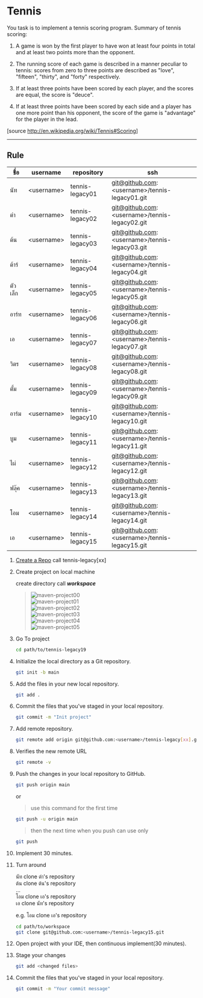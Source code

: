 # Tennis

You task is to implement a tennis scoring program.
Summary of tennis scoring:

1. A game is won by the first player to have won at least four points in total and at least two points more than the opponent.

2. The running score of each game is described in a manner peculiar to tennis: scores from zero to three points are described as "love", "fifteen", "thirty", and "forty" respectively.

3. If at least three points have been scored by each player, and the scores are equal, the score is "deuce".

4. If at least three points have been scored by each side and a player has one more point than his opponent, the score of the game is "advantage" for the player in the lead.

[source http://en.wikipedia.org/wiki/Tennis#Scoring]

---

## Rule

| ชื่อ    | username    | repository      | ssh                                            |
| ------- | ----------- | --------------- | ---------------------------------------------- |
| นัท     | \<username> | tennis-legacy01 | git@github.com:\<username>/tennis-legacy01.git |
| ต๋า     | \<username> | tennis-legacy02 | git@github.com:\<username>/tennis-legacy02.git |
| ต้น     | \<username> | tennis-legacy03 | git@github.com:\<username>/tennis-legacy03.git |
| ต้าร์   | \<username> | tennis-legacy04 | git@github.com:\<username>/tennis-legacy04.git |
| ตัวเล็ก | \<username> | tennis-legacy05 | git@github.com:\<username>/tennis-legacy05.git |
| อาร์ท   | \<username> | tennis-legacy06 | git@github.com:\<username>/tennis-legacy06.git |
| เอ      | \<username> | tennis-legacy07 | git@github.com:\<username>/tennis-legacy07.git |
| วิตร    | \<username> | tennis-legacy08 | git@github.com:\<username>/tennis-legacy08.git |
| ตั้ม    | \<username> | tennis-legacy09 | git@github.com:\<username>/tennis-legacy09.git |
| อาร์ม   | \<username> | tennis-legacy10 | git@github.com:\<username>/tennis-legacy10.git |
| บูม     | \<username> | tennis-legacy11 | git@github.com:\<username>/tennis-legacy11.git |
| ไผ่     | \<username> | tennis-legacy12 | git@github.com:\<username>/tennis-legacy12.git |
| ฟลุ๊ค   | \<username> | tennis-legacy13 | git@github.com:\<username>/tennis-legacy13.git |
| โอม     | \<username> | tennis-legacy14 | git@github.com:\<username>/tennis-legacy14.git |
| เอ      | \<username> | tennis-legacy15 | git@github.com:\<username>/tennis-legacy15.git |

1. [Create a Repo](https://docs.github.com/en/github/getting-started-with-github/create-a-repo) call tennis-legacy[xx]

2. Create project on local machine

   create directory call **_workspace_**

   > ![maven-project00](./images/maven-project00.png)  
   > ![maven-project01](./images/maven-project01.png)  
   > ![maven-project02](./images/maven-project02.png)  
   > ![maven-project03](./images/maven-project03.png)  
   > ![maven-project04](./images/maven-project04.png)  
   > ![maven-project05](./images/maven-project05.png)

3. Go To project

   ```sh
   cd path/to/tennis-legacy19
   ```

4. Initialize the local directory as a Git repository.

   ```sh
   git init -b main
   ```

5. Add the files in your new local repository.

   ```sh
   git add .
   ```

6. Commit the files that you've staged in your local repository.

   ```sh
   git commit -m "Init project"
   ```

7. Add remote repository.

   ```sh
   git remote add origin git@github.com:<username>/tennis-legacy[xx].git
   ```

8. Verifies the new remote URL

   ```sh
   git remote -v
   ```

9. Push the changes in your local repository to GitHub.

   ```sh
   git push origin main
   ```

   or

   > use this command for the first time

   ```sh
   git push -u origin main
   ```

   > then the next time when you push can use only

   ```sh
   git push
   ```

10. Implement 30 minutes.

11. Turn around

    นัท clone ต๋า's repository  
    ต้น clone ต้น's repository  
    ...  
    โอม clone เอ's repository  
    เอ clone นัท's repository

    e.g. โอม clone เอ's repository

    ```sh
    cd path/to/workspace
    git clone git@github.com:<username>/tennis-legacy15.git
    ```

12. Open project with your IDE, then continuous implement(30 minutes).

13. Stage your changes

    ```sh
    git add <changed files>
    ```

14. Commit the files that you've staged in your local repository.

    ```sh
    git commit -m "Your commit message"
    ```
